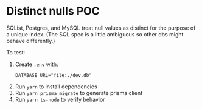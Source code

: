 # Distinct nulls POC

SQList, Postgres, and MySQL treat null values as distinct for the purpose of a unique index. (The SQL spec is a little ambiguous so other dbs might behave differently.)

To test:

1. Create `.env` with:
   ```
   DATABASE_URL="file:./dev.db"
   ```
2. Run `yarn` to install dependencies
3. Run `yarn prisma migrate` to generate prisma client
4. Run `yarn ts-node` to verify behavior
